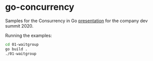 # go-concurrency

Samples for the Consurrency in Go [presentation](presentation.pdf) for the company dev summit 2020.

Running the examples:

```bash
cd 01-waitgroup
go build .
./01-waitgroup
```
